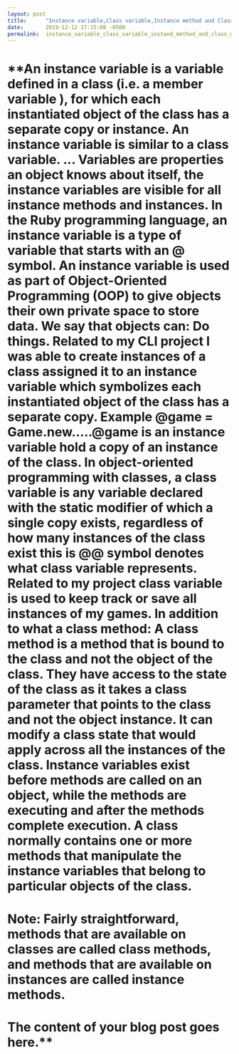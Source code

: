 ```yaml
---
layout: post
title:      "Instance variable,Class variable,Instance method and Class method."
date:       2019-12-12 17:15:08 -0500
permalink:  instance_variable_class_variable_instand_method_and_class_method
---
```



# **An instance variable is a variable defined in a class (i.e. a member variable ), for which each instantiated object of the class has a separate copy or instance. An instance variable is similar to a class variable. ... Variables are properties an object knows about itself, the instance variables are visible for all instance methods and instances. In the Ruby programming language, an instance variable is a type of variable that starts with an @ symbol. An instance variable is used as part of Object-Oriented Programming (OOP) to give objects their own private space to store data. We say that objects can: Do things. Related to my CLI project I was able to create instances of a class assigned it to an instance variable which symbolizes each instantiated object of the class has a separate copy.  Example @game = Game.new.....@game is an instance variable hold a copy of an instance of the class. In object-oriented programming with classes, a class variable is any variable declared with the static modifier of which a single copy exists, regardless of how many instances of the class exist this is @@ symbol denotes what class variable represents. Related to my project class variable is used to keep track or save all instances of my games. In addition to what a class method: A class method is a method that is bound to the class and not the object of the class. They have access to the state of the class as it takes a class parameter that points to the class and not the object instance. It can modify a class state that would apply across all the instances of the class. Instance variables exist before methods are called on an object, while the methods are executing and after the methods complete execution. A class normally contains one or more methods that manipulate the instance variables that belong to particular objects of the class.
# Note: Fairly straightforward, methods that are available on classes are called class methods, and methods that are available on instances are called instance methods.
# The content of your blog post goes here.**
